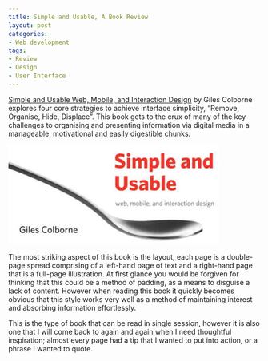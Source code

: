 ```yaml
---
title: Simple and Usable, A Book Review
layout: post
categories:
- Web development
tags:
- Review
- Design
- User Interface
---
```


[Simple and Usable Web, Mobile, and Interaction Design](http://www.simpleandusable.com/) by Giles Colborne explores four core strategies to achieve interface simplicity, “Remove, Organise, Hide, Displace”. This book gets to the crux of many of the key challenges to organising and presenting information via digital media in a manageable, motivational and easily digestible chunks.

![Simple and Usable cover art](/img/content/simple-and-usable.jpg)

The most striking aspect of this book is the layout, each page is a double-page spread comprising of a left-hand page of text and a right-hand page that is a full-page illustration. At first glance you would be forgiven for thinking that this could be a method of padding, as a means to disguise a lack of content. However when reading this book it quickly becomes obvious that this style works very well as a method of maintaining interest and absorbing information effortlessly.

This is the type of book that can be read in single session, however it is also one that I will come back to again and again when I need thoughtful inspiration; almost every page had a tip that I wanted to put into action, or a phrase I wanted to quote.